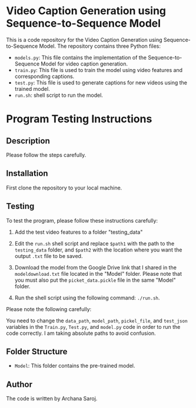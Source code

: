 # Video Caption Generation using Sequence-to-Sequence Model

This is a code repository for the Video Caption Generation using Sequence-to-Sequence Model. The repository contains three Python files:

- `models.py`: This file contains the implementation of the Sequence-to-Sequence Model for video caption generation.
- `train.py`: This file is used to train the model using video features and corresponding captions.
- `test.py`: This file is used to generate captions for new videos using the trained model.
- `run.sh`: shell script to run the model.


# Program Testing Instructions

## Description

 Please follow the steps carefully.

## Installation

First clone the repository to your local machine.


## Testing

To test the program, please follow these instructions carefully:

1. Add the test video features to a folder "testing_data"

2. Edit the `run.sh` shell script and replace `$path1` with the path to the `testing_data` folder, and `$path2` with the location where you want the output `.txt` file to be saved.

3. Download the model from the Google Drive link that I shared in the `modeldownload.txt` file located in the "Model" folder. Please note that you must also put the `picket_data.pickle` file in the same "Model" folder.

4. Run the shell script using the following command: `./run.sh`.

Please note the following carefully:

You need to change the `data_path`, `model_path`, `pickel_file`, and `test_json` variables in the `Train.py`, `Test.py`, and `model.py` code in order to run the code correctly. I am taking absolute paths to avoid confusion.


## Folder Structure

- `Model`: This folder contains the pre-trained model.
## Author

The code is written by Archana Saroj.
